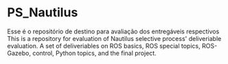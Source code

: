 # PS_Nautilus
Esse é o repositório de destino para avaliação dos entregáveis respectivos
This is a repository for evaluation of Nautilus selective process' deliveriable evaluation.
A set of deliveriables on ROS basics, ROS special topics, ROS-Gazebo, control, Python topics, and the final project.
